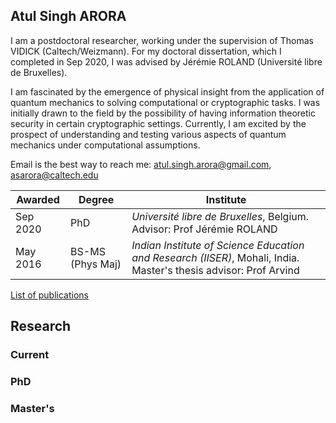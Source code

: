 ## Atul Singh ARORA

I am a postdoctoral researcher, working under the supervision of Thomas VIDICK (Caltech/Weizmann). For my doctoral dissertation, which I completed in Sep 2020, I was advised by Jérémie ROLAND (Université libre de Bruxelles). 

I am fascinated by the emergence of physical insight from the application of quantum mechanics to solving computational or cryptographic tasks. I was initially drawn to the field by the possibility of having information theoretic security in certain cryptographic settings. Currently, I am excited by the prospect of understanding and testing various aspects of quantum mechanics under computational assumptions.

Email is the best way to reach me: atul.singh.arora@gmail.com, asarora@caltech.edu

|Awarded |Degree | Institute |
|-|-|-|
| Sep 2020 | PhD | *Université libre de Bruxelles*, Belgium. Advisor: Prof Jérémie ROLAND |
| May 2016 | BS-MS (Phys Maj) | *Indian Institute of Science Education and Research (IISER)*, Mohali, India. Master's thesis advisor: Prof Arvind | 




[List of publications](https://arxiv.org/search/quant-ph?searchtype=author&query=Arora%2C+A+S)

## Research

### Current
### PhD
### Master's
